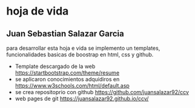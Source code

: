# hoja de vida
## Juan Sebastian Salazar Garcia

para desarrollar esta hoja e vida se implemento un templates, funcionalidades basicas de boostrap en html, css y github.
- Template descargado de la web https://startbootstrap.com/theme/resume
- se aplicaron conocimientos adquidiros en https://www.w3schools.com/html/default.asp
- se crea repositoprio con github https://github.com/juansalazar92/ccv
- web pages de git https://juansalazar92.github.io/ccv/